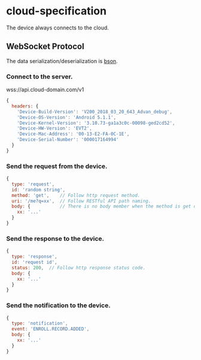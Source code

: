 # cloud-specification


The device always connects to the cloud.  

## WebSocket Protocol
The data serialization/deserialization is [bson](http://bsonspec.org/).

### Connect to the server.
wss://api.cloud-domain.com/v1
```js
{
  headers: {
    'Device-Build-Version': 'V200_2018_03_20_643_Advan_debug',
    'Device-OS-Version': 'Android 5.1.1',
    'Device-Kernel-Version': '3.10.73-ga1a3c0c-00098-ged2cd52',
    'Device-HW-Version': 'EVT2',
    'Device-Mac-Address': '00-13-E2-FA-0C-1E',
    'Device-Serial-Number': '000017164994'
  }
}
```

### Send the request from the device.
```js
{
  type: 'request',
  id: 'random string',
  method: 'get',    // Follow http request method.
  uri: '/me?q=xx',  // Follow RESTful API path naming.
  body: {           // There is no body member when the method is get or delete.
    xx: '...'
  }
}
```

### Send the response to the device.
```js
{
  type: 'response',
  id: 'request id',
  status: 200,  // Follow http response status code.
  body: {
    xx: '...'
  }
}
```

### Send the notification to the device.
```js
{
  type: 'notification',
  event: 'ENROLL.RECORD.ADDED',
  body: {
    xx: '...'
  }
}
```
